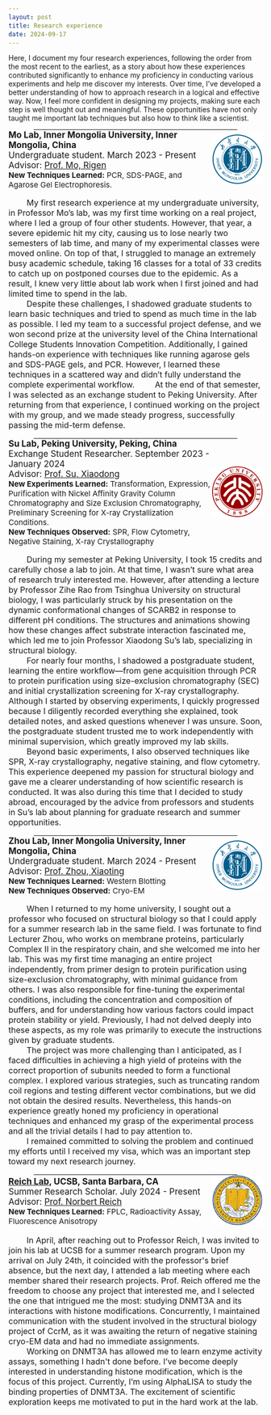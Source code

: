 ```yaml
---
layout: post
title: Research experience
date: 2024-09-17
---
```



Here, I document my four research experiences, following the order from the most recent to the earliest, as a story about how these experiences contributed significantly to enhance my proficiency in conducting various experiments and help me discover my interests. Over time, I’ve developed a better understanding of how to approach research in a logical and effective way. Now, I feel more confident in designing my projects, making sure each step is well thought out and meaningful. These opportunities have not only taught me important lab techniques but also how to think like a scientist.

<hr style="width: 80%; margin: 0 auto;">

 <div style="flex: 0 1 100%; display: flex; align-items: center;">
  <div style="flex: 1;">
    <strong style="font-size: 17px; margin-bottom: 0;">Mo Lab, Inner Mongolia University, Inner Mongolia, China</strong>
    <p style="font-size: 17px; margin: 0;">Undergraduate student. March 2023 - Present</p>
    <p style="font-size: 17px; margin: 0;">Advisor: <a href="https://smkxxy.imu.edu.cn/info/1050/3124.htm" target="_blank">Prof. Mo, Rigen</a></p>
    <p style="font-size: 15px; margin: 0;"><strong>New Techniques Learned:</strong> PCR, SDS-PAGE, and Agarose Gel Electrophoresis.</p>
  </div>
  <div>
    <img src="/assets/img/IMU.png" alt="IMU" style="height: 100px;">
  </div>
</div>
<p style="font-size: 16px;">&nbsp;&nbsp;&nbsp;&nbsp;&nbsp;&nbsp;&nbsp;&nbsp;My first research experience at my undergraduate university, in Professor Mo’s lab, was my first time working on a real project, where I led a group of four other students. However, that year, a severe epidemic hit my city, causing us to lose nearly two semesters of lab time, and many of my experimental classes were moved online. On top of that, I struggled to manage an extremely busy academic schedule, taking 16 classes for a total of 33 credits to catch up on postponed courses due to the epidemic. As a result, I knew very little about lab work when I first joined and had limited time to spend in the lab.<br>
&nbsp;&nbsp;&nbsp;&nbsp;&nbsp;&nbsp;&nbsp;&nbsp;Despite these challenges, I shadowed graduate students to learn basic techniques and tried to spend as much time in the lab as possible. I led my team to a successful project defense, and we won second prize at the university level of the China International College Students Innovation Competition. Additionally, I gained hands-on experience with techniques like running agarose gels and SDS-PAGE gels, and PCR. However, I learned these techniques in a scattered way and didn’t fully understand the complete experimental workflow.
&nbsp;&nbsp;&nbsp;&nbsp;&nbsp;&nbsp;&nbsp;&nbsp;At the end of that semester, I was selected as an exchange student to Peking University. After returning from that experience, I continued working on the project with my group, and we made steady progress, successfully passing the mid-term defense.</p>

<hr style="width: 80%; margin: 0 auto;">

<div style="flex: 0 1 100%; display: flex; align-items: center;">
  <div style="flex: 1;">
    <strong style="font-size: 17px; margin-bottom: 0;">
      <a href="https://www.bio.pku.edu.cn/homes/Index/news_cont_jl/17/63.html" target="_blank" style="font-size: 17px; color: inherit; text-decoration: none;">Su Lab</a>, Peking University, Peking, China
    </strong>
    <p style="font-size: 17px; margin: 0;">Exchange Student Researcher. September 2023 - January 2024</p>
    <p style="font-size: 17px; margin: 0;">Advisor: <a href="https://www.bio.pku.edu.cn/enhomes/news/teacher_dis/63.html" target="_blank">Prof. Su, Xiaodong</a></p>
    <p style="font-size: 15px; margin: 0;"><strong>New Experiments Learned:</strong> Transformation, Expression, Purification with Nickel Affinity Gravity Column Chromatography and Size Exclusion Chromatography, Preliminary Screening for X-ray Crystallization Conditions.</p>
    <p style="font-size: 15px; margin: 0;"><strong>New Techniques Observed:</strong> SPR, Flow Cytometry, Negative Staining, X-ray Crystallography</p>
  </div>
  <div>
    <img src="/assets/img/PKU.png" alt="PKU" style="height: 100px;">
  </div>
</div>
<p style="font-size: 16px;">&nbsp;&nbsp;&nbsp;&nbsp;&nbsp;&nbsp;&nbsp;&nbsp;During my semester at Peking University, I took 15 credits and carefully chose a lab to join. At that time, I wasn’t sure what area of research truly interested me. However, after attending a lecture by Professor Zihe Rao from Tsinghua University on structural biology, I was particularly struck by his presentation on the dynamic conformational changes of SCARB2 in response to different pH conditions. The structures and animations showing how these changes affect substrate interaction fascinated me, which led me to join Professor Xiaodong Su’s lab, specializing in structural biology.<br>
&nbsp;&nbsp;&nbsp;&nbsp;&nbsp;&nbsp;&nbsp;&nbsp;For nearly four months, I shadowed a postgraduate student, learning the entire workflow—from gene acquisition through PCR to protein purification using size-exclusion chromatography (SEC) and initial crystallization screening for X-ray crystallography. Although I started by observing experiments, I quickly progressed because I diligently recorded everything she explained, took detailed notes, and asked questions whenever I was unsure. Soon, the postgraduate student trusted me to work independently with minimal supervision, which greatly improved my lab skills.<br>
&nbsp;&nbsp;&nbsp;&nbsp;&nbsp;&nbsp;&nbsp;&nbsp;Beyond basic experiments, I also observed techniques like SPR, X-ray crystallography, negative staining, and flow cytometry. This experience deepened my passion for structural biology and gave me a clearer understanding of how scientific research is conducted. It was also during this time that I decided to study abroad, encouraged by the advice from professors and students in Su’s lab about planning for graduate research and summer opportunities.</p>

<hr style="width: 80%; margin: 0 auto;">

<div style="flex: 0 1 100%; display: flex; align-items: center;">
  <div style="flex: 1;">
    <strong style="font-size: 17px; margin-bottom: 0;">
      Zhou Lab, Inner Mongolia University, Inner Mongolia, China
    </strong>
    <p style="font-size: 17px; margin: 0;">Undergraduate student. March 2024 - Present</p>
    <p style="font-size: 17px; margin: 0;">Advisor: <a href="https://smkxxy.imu.edu.cn/info/1043/3217.htm" target="_blank">Prof. Zhou, Xiaoting</a></p>
    <p style="font-size: 15px; margin: 0;"><strong>New Techniques Learned:</strong> Western Blotting</p>
    <p style="font-size: 15px; margin: 0;"><strong>New Techniques Observed:</strong> Cryo-EM</p>
  </div>
  <div>
    <img src="/assets/img/IMU.png" alt="IMU" style="height: 100px;">
  </div>
</div>
<p style="font-size: 16px;">&nbsp;&nbsp;&nbsp;&nbsp;&nbsp;&nbsp;&nbsp;&nbsp;When I returned to my home university, I sought out a professor who focused on structural biology so that I could apply for a summer research lab in the same field. I was fortunate to find Lecturer Zhou, who works on membrane proteins, particularly Complex II in the respiratory chain, and she welcomed me into her lab. This was my first time managing an entire project independently, from primer design to protein purification using size-exclusion chromatography, with minimal guidance from others. I was also responsible for fine-tuning the experimental conditions, including the concentration and composition of buffers, and for understanding how various factors could impact protein stability or yield. Previously, I had not delved deeply into these aspects, as my role was primarily to execute the instructions given by graduate students.<br>
&nbsp;&nbsp;&nbsp;&nbsp;&nbsp;&nbsp;&nbsp;&nbsp;The project was more challenging than I anticipated, as I faced difficulties in achieving a high yield of proteins with the correct proportion of subunits needed to form a functional complex. I explored various strategies, such as truncating random coil regions and testing different vector combinations, but we did not obtain the desired results. Nevertheless, this hands-on experience greatly honed my proficiency in operational techniques and enhanced my grasp of the experimental process and all the trivial details I had to pay attention to.<br>
&nbsp;&nbsp;&nbsp;&nbsp;&nbsp;&nbsp;&nbsp;&nbsp;I remained committed to solving the problem and continued my efforts until I received my visa, which was an important step toward my next research journey.</p>

<hr style="width: 80%; margin: 0 auto;">

 <div style="flex: 0 1 100%; display: flex; align-items: center;">
  <div style="flex: 1;">
    <strong style="font-size: 17px; margin-bottom: 0;">
      <a href="https://reich.chem.ucsb.edu/" target="_blank" style="font-size: 17px;">Reich Lab</a>, UCSB, Santa Barbara, CA
    </strong>
    <p style="font-size: 17px; margin: 0;">Summer Research Scholar. July 2024 - Present</p>
    <p style="font-size: 17px; margin: 0;">Advisor: <a href="https://reich.chem.ucsb.edu/people/norbert-reich" target="_blank" style="font-size: 17px;">Prof. Norbert Reich</a></p>
    <p style="font-size: 15px; margin: 0;"><strong>New Techniques Learned:</strong> FPLC, Radioactivity Assay, Fluorescence Anisotropy</p>
  </div>
  <div>
    <img src="/assets/img/UCSB.png" alt="UCSB" style="height: 100px;">
  </div>
</div>
<p style="font-size: 16px;">&nbsp;&nbsp;&nbsp;&nbsp;&nbsp;&nbsp;&nbsp;&nbsp;In April, after reaching out to Professor Reich, I was invited to join his lab at UCSB for a summer research program. Upon my arrival on July 24th, it coincided with the professor's brief absence, but the next day, I attended a lab meeting where each member shared their research projects. Prof. Reich offered me the freedom to choose any project that interested me, and I selected the one that intrigued me the most: studying DNMT3A and its interactions with histone modifications. Concurrently, I maintained communication with the student involved in the structural biology project of CcrM, as it was awaiting the return of negative staining cryo-EM data and had no immediate assignments.<br>
&nbsp;&nbsp;&nbsp;&nbsp;&nbsp;&nbsp;&nbsp;&nbsp;Working on DNMT3A has allowed me to learn enzyme activity assays, something I hadn't done before. I’ve become deeply interested in understanding histone modification, which is the focus of this project. Currently, I’m using AlphaLISA to study the binding properties of DNMT3A. The excitement of scientific exploration keeps me motivated to put in the hard work at the lab.</p>
